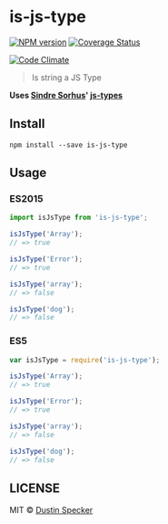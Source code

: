 # is-js-type
[![NPM version](https://badge.fury.io/js/is-js-type.svg)](https://badge.fury.io/js/is-js-type) [![Coverage Status](https://img.shields.io/coveralls/dustinspecker/is-js-type.svg)](https://coveralls.io/r/dustinspecker/is-js-type?branch=master)

[![Code Climate](https://codeclimate.com/github/dustinspecker/is-js-type/badges/gpa.svg)](https://codeclimate.com/github/dustinspecker/is-js-type)

> Is string a JS Type

**Uses [Sindre Sorhus](https://github.com/sindresorhus)' [js-types](https://github.com/sindresorhus/js-types)**

## Install
```
npm install --save is-js-type
```

## Usage
### ES2015
```javascript
import isJsType from 'is-js-type';

isJsType('Array');
// => true

isJsType('Error');
// => true

isJsType('array');
// => false

isJsType('dog');
// => false
```

### ES5
```javascript
var isJsType = require('is-js-type');

isJsType('Array');
// => true

isJsType('Error');
// => true

isJsType('array');
// => false

isJsType('dog');
// => false
```

## LICENSE
MIT © [Dustin Specker](https://github.com/dustinspecker)
